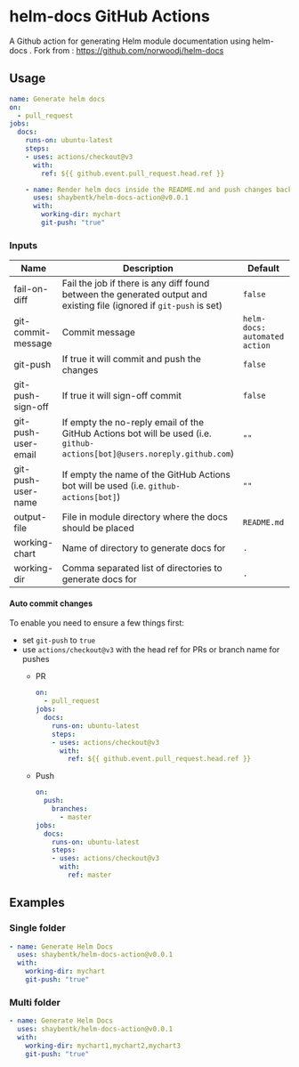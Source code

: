# helm-docs GitHub Actions

A Github action for generating Helm module documentation using helm-docs .
Fork from : https://github.com/norwoodj/helm-docs


## Usage

```yaml
name: Generate helm docs
on:
  - pull_request
jobs:
  docs:
    runs-on: ubuntu-latest
    steps:
    - uses: actions/checkout@v3
      with:
        ref: ${{ github.event.pull_request.head.ref }}

    - name: Render helm docs inside the README.md and push changes back to PR branch
      uses: shaybentk/helm-docs-action@v0.0.1
      with:
        working-dir: mychart
        git-push: "true"
```


### Inputs

| Name | Description | Default | Required |
|------|-------------|---------|----------|
| fail-on-diff | Fail the job if there is any diff found between the generated output and existing file (ignored if `git-push` is set) | `false` | false |
| git-commit-message | Commit message | `helm-docs: automated action` | false |
| git-push | If true it will commit and push the changes | `false` | false |
| git-push-sign-off | If true it will sign-off commit | `false` | false |
| git-push-user-email | If empty the no-reply email of the GitHub Actions bot will be used (i.e. `github-actions[bot]@users.noreply.github.com`) | `""` | false |
| git-push-user-name | If empty the name of the GitHub Actions bot will be used (i.e. `github-actions[bot]`) | `""` | false |
| output-file | File in module directory where the docs should be placed | `README.md` | false |
| working-chart | Name of directory to generate docs for  | `.` | false |
| working-dir | Comma separated list of directories to generate docs for  | `.` | false |


#### Auto commit changes

To enable you need to ensure a few things first:

- set `git-push` to `true`
- use `actions/checkout@v3` with the head ref for PRs or branch name for pushes
  - PR

    ```yaml
    on:
      - pull_request
    jobs:
      docs:
        runs-on: ubuntu-latest
        steps:
        - uses: actions/checkout@v3
          with:
            ref: ${{ github.event.pull_request.head.ref }}
    ```

  - Push

    ```yaml
    on:
      push:
        branches:
          - master
    jobs:
      docs:
        runs-on: ubuntu-latest
        steps:
        - uses: actions/checkout@v3
          with:
            ref: master
    ```
## Examples

### Single folder

```yaml
- name: Generate Helm Docs
  uses: shaybentk/helm-docs-action@v0.0.1
  with:
    working-dir: mychart
    git-push: "true"
```

### Multi folder

```yaml
- name: Generate Helm Docs
  uses: shaybentk/helm-docs-action@v0.0.1
  with:
    working-dir: mychart1,mychart2,mychart3
    git-push: "true"
```

